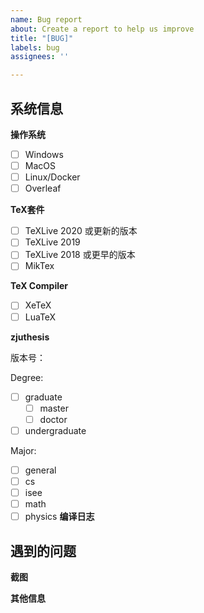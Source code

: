 ```yaml
---
name: Bug report
about: Create a report to help us improve
title: "[BUG]"
labels: bug
assignees: ''

---
```


<!--
这部分内容为注释，不会显示在正文中，无需修改注释内容，请填写正文内 issue 信息

以 [ ] 开头的内容为选择性信息，请在符合你信息的选项前的括号内输入字母 x，比如要选择 "信息2" 的话：

- [ ] 信息1
- [x] 信息2

请务必按照这个模板报告问题，否则我很难帮助你找到问题。
-->

## 系统信息

**操作系统**

- [ ] Windows
- [ ] MacOS
- [ ] Linux/Docker
- [ ] Overleaf

**TeX套件**

- [ ] TeXLive 2020 或更新的版本
- [ ] TeXLive 2019
- [ ] TeXLive 2018 或更早的版本
- [ ] MikTex

**TeX Compiler**

- [ ] XeTeX
- [ ] LuaTeX

**zjuthesis**

<!-- 请在下方填入 zjuthesis 版本号，可在 config 目录下的 version.tex 中找到 -->

版本号：

<!-- 请在下方填入 zjuthesis 模板选项，可在 zjuthess.tex 的 \documentclass 内找到 -->

Degree:
  - [ ] graduate
    - [ ] master
    - [ ] doctor
  - [ ] undergraduate

Major:
  - [ ] general
  - [ ] cs
  - [ ] isee
  - [ ] math
  - [ ] physics
**编译日志**

<!-- 使用命令行编译一遍，然后将 out/zjuthesis.log 文件附在下方 -->
<!-- 直接将文件拖拽到下方即可  -->


## 遇到的问题

<!-- 请简要描述你遇到的问题 -->


**截图**
<!-- 遇到的问题的截图，如果方便的话，也请附上其他有帮助的截图 -->


**其他信息**
<!-- 其他你认为有帮助的信息，比如修改过后的代码 -->
